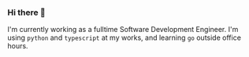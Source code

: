 ### Hi there 👋

I'm currently working as a fulltime Software Development Engineer. I'm using `python` and `typescript` at my works, and learning `go` outside office hours.

